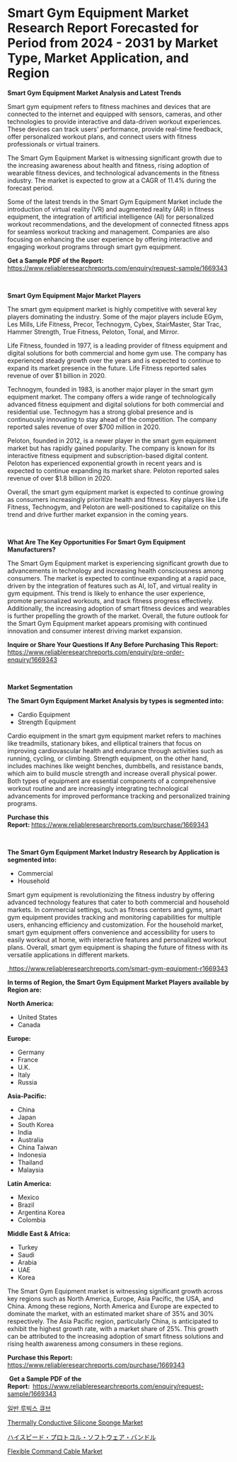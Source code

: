 <p><h1>Smart Gym Equipment Market Research Report Forecasted for Period from 2024 -  2031 by Market Type, Market Application, and Region</h1></p><p><strong>Smart Gym Equipment Market Analysis and Latest Trends</strong></p>
<p><p>Smart gym equipment refers to fitness machines and devices that are connected to the internet and equipped with sensors, cameras, and other technologies to provide interactive and data-driven workout experiences. These devices can track users' performance, provide real-time feedback, offer personalized workout plans, and connect users with fitness professionals or virtual trainers.</p><p>The Smart Gym Equipment Market is witnessing significant growth due to the increasing awareness about health and fitness, rising adoption of wearable fitness devices, and technological advancements in the fitness industry. The market is expected to grow at a CAGR of 11.4% during the forecast period.</p><p>Some of the latest trends in the Smart Gym Equipment Market include the introduction of virtual reality (VR) and augmented reality (AR) in fitness equipment, the integration of artificial intelligence (AI) for personalized workout recommendations, and the development of connected fitness apps for seamless workout tracking and management. Companies are also focusing on enhancing the user experience by offering interactive and engaging workout programs through smart gym equipment.</p></p>
<p><strong>Get a Sample PDF of the Report:&nbsp;</strong> <a href="https://www.reliableresearchreports.com/enquiry/request-sample/1669343">https://www.reliableresearchreports.com/enquiry/request-sample/1669343</a></p>
<p>&nbsp;</p>
<p><strong>Smart Gym Equipment Major Market Players</strong></p>
<p><p>The smart gym equipment market is highly competitive with several key players dominating the industry. Some of the major players include EGym, Les Mills, Life Fitness, Precor, Technogym, Cybex, StairMaster, Star Trac, Hammer Strength, True Fitness, Peloton, Tonal, and Mirror.</p><p>Life Fitness, founded in 1977, is a leading provider of fitness equipment and digital solutions for both commercial and home gym use. The company has experienced steady growth over the years and is expected to continue to expand its market presence in the future. Life Fitness reported sales revenue of over $1 billion in 2020.</p><p>Technogym, founded in 1983, is another major player in the smart gym equipment market. The company offers a wide range of technologically advanced fitness equipment and digital solutions for both commercial and residential use. Technogym has a strong global presence and is continuously innovating to stay ahead of the competition. The company reported sales revenue of over $700 million in 2020.</p><p>Peloton, founded in 2012, is a newer player in the smart gym equipment market but has rapidly gained popularity. The company is known for its interactive fitness equipment and subscription-based digital content. Peloton has experienced exponential growth in recent years and is expected to continue expanding its market share. Peloton reported sales revenue of over $1.8 billion in 2020.</p><p>Overall, the smart gym equipment market is expected to continue growing as consumers increasingly prioritize health and fitness. Key players like Life Fitness, Technogym, and Peloton are well-positioned to capitalize on this trend and drive further market expansion in the coming years.</p></p>
<p>&nbsp;</p>
<p><strong>What Are The Key Opportunities For Smart Gym Equipment Manufacturers?</strong></p>
<p><p>The Smart Gym Equipment market is experiencing significant growth due to advancements in technology and increasing health consciousness among consumers. The market is expected to continue expanding at a rapid pace, driven by the integration of features such as AI, IoT, and virtual reality in gym equipment. This trend is likely to enhance the user experience, promote personalized workouts, and track fitness progress effectively. Additionally, the increasing adoption of smart fitness devices and wearables is further propelling the growth of the market. Overall, the future outlook for the Smart Gym Equipment market appears promising with continued innovation and consumer interest driving market expansion.</p></p>
<p><strong>Inquire or Share Your Questions If Any Before Purchasing This Report:</strong> <a href="https://www.reliableresearchreports.com/enquiry/pre-order-enquiry/1669343">https://www.reliableresearchreports.com/enquiry/pre-order-enquiry/1669343</a></p>
<p>&nbsp;</p>
<p><strong>Market Segmentation</strong></p>
<p><strong>The Smart Gym Equipment Market Analysis by types is segmented into:</strong></p>
<p><ul><li>Cardio Equipment</li><li>Strength Equipment</li></ul></p>
<p><p>Cardio equipment in the smart gym equipment market refers to machines like treadmills, stationary bikes, and elliptical trainers that focus on improving cardiovascular health and endurance through activities such as running, cycling, or climbing. Strength equipment, on the other hand, includes machines like weight benches, dumbbells, and resistance bands, which aim to build muscle strength and increase overall physical power. Both types of equipment are essential components of a comprehensive workout routine and are increasingly integrating technological advancements for improved performance tracking and personalized training programs.</p></p>
<p><strong>Purchase this Report:&nbsp;</strong><a href="https://www.reliableresearchreports.com/purchase/1669343">https://www.reliableresearchreports.com/purchase/1669343</a></p>
<p>&nbsp;</p>
<p><strong>The Smart Gym Equipment Market Industry Research by Application is segmented into:</strong></p>
<p><ul><li>Commercial</li><li>Household</li></ul></p>
<p><p>Smart gym equipment is revolutionizing the fitness industry by offering advanced technology features that cater to both commercial and household markets. In commercial settings, such as fitness centers and gyms, smart gym equipment provides tracking and monitoring capabilities for multiple users, enhancing efficiency and customization. For the household market, smart gym equipment offers convenience and accessibility for users to easily workout at home, with interactive features and personalized workout plans. Overall, smart gym equipment is shaping the future of fitness with its versatile applications in different markets.</p></p>
<p><a href="https://www.reliableresearchreports.com/smart-gym-equipment-r1669343">&nbsp;https://www.reliableresearchreports.com/smart-gym-equipment-r1669343</a></p>
<p><strong>In terms of Region, the Smart Gym Equipment Market Players available by Region are:</strong></p>
<p>
    <p> <strong> North America: </strong>
        <ul>
            <li>United States</li>
            <li>Canada</li>
        </ul>
        </p> 
    <p> <strong> Europe: </strong>
        <ul>
            <li>Germany</li>
            <li>France</li>
            <li>U.K.</li>
            <li>Italy</li>
            <li>Russia</li>
        </ul>
        </p> 
    <p> <strong> Asia-Pacific: </strong>
        <ul>
            <li>China</li>
            <li>Japan</li>
            <li>South Korea</li>
            <li>India</li>
            <li>Australia</li>
            <li>China Taiwan</li>
            <li>Indonesia</li>
            <li>Thailand</li>
            <li>Malaysia</li>
        </ul>
        </p> 
    <p> <strong> Latin America: </strong>
        <ul>
            <li>Mexico</li>
            <li>Brazil</li>
            <li>Argentina Korea</li>
            <li>Colombia</li>
        </ul>
        </p> 
    <p> <strong> Middle East & Africa: </strong>
        <ul>
            <li>Turkey</li>
            <li>Saudi</li>
            <li>Arabia</li>
            <li>UAE</li>
            <li>Korea</li>
        </ul>
    </p>
    </p>
<p><p>The Smart Gym Equipment market is witnessing significant growth across key regions such as North America, Europe, Asia Pacific, the USA, and China. Among these regions, North America and Europe are expected to dominate the market, with an estimated market share of 35% and 30% respectively. The Asia Pacific region, particularly China, is anticipated to exhibit the highest growth rate, with a market share of 25%. This growth can be attributed to the increasing adoption of smart fitness solutions and rising health awareness among consumers in these regions.</p></p>
<p><strong>Purchase this Report: </strong><a href="https://www.reliableresearchreports.com/purchase/1669343">https://www.reliableresearchreports.com/purchase/1669343</a></p>
<p>&nbsp;<strong>Get a Sample PDF of the Report:&nbsp;&nbsp;</strong><a href="https://www.reliableresearchreports.com/enquiry/request-sample/1669343">https://www.reliableresearchreports.com/enquiry/request-sample/1669343</a></p>
<p><strong></strong></p>
<p><p><a href="https://github.com/rrmadityapu/Market-Research-Report-List-1/blob/main/5600946147738.md">일반 루빅스 큐브</a></p><p><a href="https://github.com/AnnChovey2023/Market-Research-Report-List-1/blob/main/thermally-conductive-silicone-sponge-market.md">Thermally Conductive Silicone Sponge Market</a></p><p><a href="https://github.com/andym141978/Market-Research-Report-List-1/blob/main/6556061139822.md">ハイスピード・プロトコル・ソフトウェア・バンドル</a></p><p><a href="https://github.com/ZackaryHalvorson2023/Market-Research-Report-List-1/blob/main/flexible-command-cable-market.md">Flexible Command Cable Market</a></p></p>